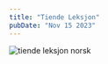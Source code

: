 ```yaml
---
title: "Tiende Leksjon"
pubDate: "Nov 15 2023"
---
```


![tiende leksjon norsk](/tiende-leksjon.png)
